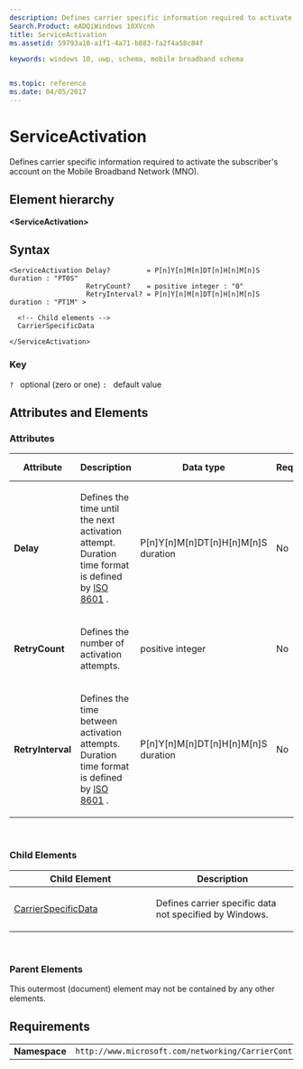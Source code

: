 ```yaml
---
description: Defines carrier specific information required to activate the subscriber's account on the Mobile Broadband Network (MNO).
Search.Product: eADQiWindows 10XVcnh
title: ServiceActivation
ms.assetid: 59793a10-a1f1-4a71-b883-fa2f4a58c84f

keywords: windows 10, uwp, schema, mobile broadband schema


ms.topic: reference
ms.date: 04/05/2017
---
```


# ServiceActivation


Defines carrier specific information required to activate the subscriber's account on the Mobile Broadband Network (MNO).

## Element hierarchy

**&lt;ServiceActivation&gt;**

## Syntax

``` syntax
<ServiceActivation Delay?         = P[n]Y[n]M[n]DT[n]H[n]M[n]S duration : "PT0S"
                   RetryCount?    = positive integer : "0"
                   RetryInterval? = P[n]Y[n]M[n]DT[n]H[n]M[n]S duration : "PT1M" >

  <!-- Child elements -->
  CarrierSpecificData

</ServiceActivation>
```

### Key

`?`   optional (zero or one)
`:`   default value
## Attributes and Elements


### Attributes

<table>
<colgroup>
<col width="20%" />
<col width="20%" />
<col width="20%" />
<col width="20%" />
<col width="20%" />
</colgroup>
<thead>
<tr class="header">
<th>Attribute</th>
<th>Description</th>
<th>Data type</th>
<th>Required</th>
<th>Default value</th>
</tr>
</thead>
<tbody>
<tr class="odd">
<td><strong>Delay</strong></td>
<td><p>Defines the time until the next activation attempt. Duration time format is defined by <a href="https://www.iso.org/iso/catalogue_detail?csnumber=40874">ISO 8601</a> .</p></td>
<td>P[n]Y[n]M[n]DT[n]H[n]M[n]S duration</td>
<td>No</td>
<td>PT0S</td>
</tr>
<tr class="even">
<td><strong>RetryCount</strong></td>
<td><p>Defines the number of activation attempts.</p></td>
<td>positive integer</td>
<td>No</td>
<td>0</td>
</tr>
<tr class="odd">
<td><strong>RetryInterval</strong></td>
<td><p>Defines the time between activation attempts. Duration time format is defined by <a href="https://www.iso.org/iso/catalogue_detail?csnumber=40874">ISO 8601</a> .</p></td>
<td>P[n]Y[n]M[n]DT[n]H[n]M[n]S duration</td>
<td>No</td>
<td>PT1M</td>
</tr>
</tbody>
</table>

 

### Child Elements

<table>
<colgroup>
<col width="50%" />
<col width="50%" />
</colgroup>
<thead>
<tr class="header">
<th>Child Element</th>
<th>Description</th>
</tr>
</thead>
<tbody>
<tr class="odd">
<td><a href="element-carrierspecificdata.md">CarrierSpecificData</a> </td>
<td><p>Defines carrier specific data not specified by Windows.</p></td>
</tr>
</tbody>
</table>

 

### Parent Elements

This outermost (document) element may not be contained by any other elements.

## Requirements

|          |         |
|----------|--------------|
| **Namespace** | `http://www.microsoft.com/networking/CarrierControl/WWAN/v1` |

 

 



